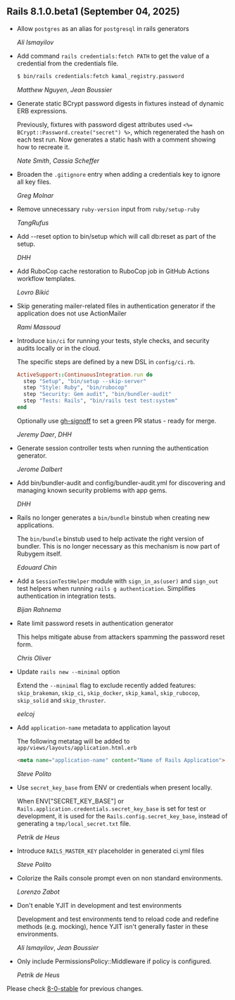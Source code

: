 ## Rails 8.1.0.beta1 (September 04, 2025) ##

*   Allow `postgres` as an alias for `postgresql` in rails generators

    *Ali Ismayilov*

*   Add command `rails credentials:fetch PATH` to get the value of a credential from the credentials file.

    ```bash
    $ bin/rails credentials:fetch kamal_registry.password
    ```

    *Matthew Nguyen*, *Jean Boussier*

*   Generate static BCrypt password digests in fixtures instead of dynamic ERB expressions.

    Previously, fixtures with password digest attributes used `<%= BCrypt::Password.create("secret") %>`,
    which regenerated the hash on each test run. Now generates a static hash with a comment
    showing how to recreate it.

    *Nate Smith*, *Cassia Scheffer*

*   Broaden the `.gitignore` entry when adding a credentials key to ignore all key files.

    *Greg Molnar*

*   Remove unnecessary `ruby-version` input from `ruby/setup-ruby`

    *TangRufus*

*   Add --reset option to bin/setup which will call db:reset as part of the setup.

    *DHH*

*   Add RuboCop cache restoration to RuboCop job in GitHub Actions workflow templates.

    *Lovro Bikić*

*   Skip generating mailer-related files in authentication generator if the application does
    not use ActionMailer

    *Rami Massoud*

*   Introduce `bin/ci` for running your tests, style checks, and security audits locally or in the cloud.

    The specific steps are defined by a new DSL in `config/ci.rb`.

    ```ruby
    ActiveSupport::ContinuousIntegration.run do
      step "Setup", "bin/setup --skip-server"
      step "Style: Ruby", "bin/rubocop"
      step "Security: Gem audit", "bin/bundler-audit"
      step "Tests: Rails", "bin/rails test test:system"
    end
    ```

    Optionally use [gh-signoff](https://github.com/basecamp/gh-signoff) to
    set a green PR status - ready for merge.

    *Jeremy Daer*, *DHH*

*   Generate session controller tests when running the authentication generator.

    *Jerome Dalbert*

*   Add bin/bundler-audit and config/bundler-audit.yml for discovering and managing known security problems with app gems.

    *DHH*

*   Rails no longer generates a `bin/bundle` binstub when creating new applications.

    The `bin/bundle` binstub used to help activate the right version of bundler.
    This is no longer necessary as this mechanism is now part of Rubygem itself.

    *Edouard Chin*

*   Add a `SessionTestHelper` module with `sign_in_as(user)` and `sign_out` test helpers when
    running `rails g authentication`. Simplifies authentication in integration tests.

    *Bijan Rahnema*

*   Rate limit password resets in authentication generator

    This helps mitigate abuse from attackers spamming the password reset form.

    *Chris Oliver*

*   Update `rails new --minimal` option

    Extend the `--minimal` flag to exclude recently added features:
    `skip_brakeman`, `skip_ci`, `skip_docker`, `skip_kamal`, `skip_rubocop`, `skip_solid` and `skip_thruster`.

    *eelcoj*

*   Add `application-name` metadata to application layout

    The following metatag will be added to `app/views/layouts/application.html.erb`

    ```html
    <meta name="application-name" content="Name of Rails Application">
    ```

    *Steve Polito*

*   Use `secret_key_base` from ENV or credentials when present locally.

    When ENV["SECRET_KEY_BASE"] or
    `Rails.application.credentials.secret_key_base` is set for test or
    development, it is used for the `Rails.config.secret_key_base`,
    instead of generating a `tmp/local_secret.txt` file.

    *Petrik de Heus*

*   Introduce `RAILS_MASTER_KEY` placeholder in generated ci.yml files

    *Steve Polito*

*   Colorize the Rails console prompt even on non standard environments.

    *Lorenzo Zabot*

*   Don't enable YJIT in development and test environments

    Development and test environments tend to reload code and redefine methods (e.g. mocking),
    hence YJIT isn't generally faster in these environments.

    *Ali Ismayilov*, *Jean Boussier*

*   Only include PermissionsPolicy::Middleware if policy is configured.

    *Petrik de Heus*

Please check [8-0-stable](https://github.com/rails/rails/blob/8-0-stable/railties/CHANGELOG.md) for previous changes.
